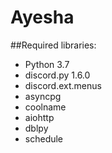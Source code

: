 # Ayesha

##Required libraries:
* Python 3.7
* discord.py 1.6.0
* discord.ext.menus
* asyncpg
* coolname
* aiohttp
* dblpy
* schedule
